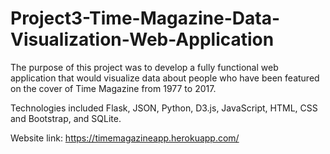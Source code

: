 # Project3-Time-Magazine-Data-Visualization-Web-Application

The purpose of this project was to develop a fully functional web application that would visualize data about people who have been featured on the cover of Time Magazine from 1977 to 2017.

Technologies included Flask, JSON, Python, D3.js, JavaScript, HTML, CSS and Bootstrap, and SQLite.

Website link: https://timemagazineapp.herokuapp.com/
